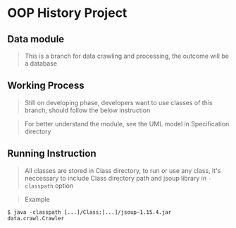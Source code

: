 
# OOP History Project

## Data module

> This is a branch for data crawling and processing, the outcome will be a database


## Working Process

> Still on developing phase, developers want to use classes of this branch, should follow the below instruction

> For better understand the module, see the UML model in Specification directory


## Running Instruction

> All classes are stored in Class directory, to run or use any class, it's neccessary to include Class directory path and jsoup library in `-classpath` option

> Example

	
	$ java -classpath [...]/Class:[...]/jsoup-1.15.4.jar data.crawl.Crawler
	

